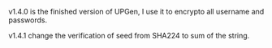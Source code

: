 v1.4.0 is the finished version of UPGen, I use it to encrypto all username and passwords.

v1.4.1 change the verification of seed from SHA224 to sum of the string.

